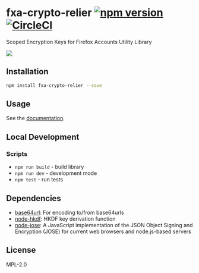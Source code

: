 # fxa-crypto-relier [![npm version](https://badge.fury.io/js/fxa-crypto-relier.svg)](https://www.npmjs.com/package/fxa-crypto-relier) [![CircleCI](https://circleci.com/gh/mozilla/fxa-crypto-relier/tree/master.svg?style=svg)](https://circleci.com/gh/mozilla/fxa-crypto-relier/tree/master)

Scoped Encryption Keys for Firefox Accounts Utility Library

![](http://imgur.com/QH7eDUj.jpg)


## Installation

```sh
npm install fxa-crypto-relier --save
```

## Usage

See the [documentation](docs/README.md).

## Local Development

### Scripts

* `npm run build` - build library
* `npm run dev` - development mode
* `npm test` - run tests

## Dependencies

- [base64url](https://github.com/brianloveswords/base64url): For encoding to/from base64urls
- [node-hkdf](https://github.com/zaach/node-hkdf): HKDF key derivation function
- [node-jose](https://github.com/cisco/node-jose.git): A JavaScript implementation of the JSON Object Signing and Encryption (JOSE) for current web browsers and node.js-based servers

## License

MPL-2.0
